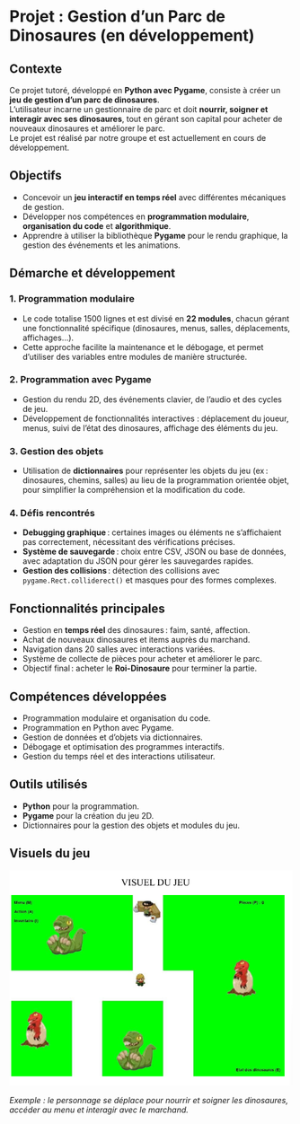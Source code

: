 # Projet : Gestion d’un Parc de Dinosaures (en développement)

## Contexte
Ce projet tutoré, développé en **Python avec Pygame**, consiste à créer un **jeu de gestion d’un parc de dinosaures**.  
L’utilisateur incarne un gestionnaire de parc et doit **nourrir, soigner et interagir avec ses dinosaures**, tout en gérant son capital pour acheter de nouveaux dinosaures et améliorer le parc.  
Le projet est réalisé par notre groupe et est actuellement en cours de développement.

## Objectifs
- Concevoir un **jeu interactif en temps réel** avec différentes mécaniques de gestion.  
- Développer nos compétences en **programmation modulaire**, **organisation du code** et **algorithmique**.  
- Apprendre à utiliser la bibliothèque **Pygame** pour le rendu graphique, la gestion des événements et les animations.

## Démarche et développement

### 1. Programmation modulaire
- Le code totalise 1500 lignes et est divisé en **22 modules**, chacun gérant une fonctionnalité spécifique (dinosaures, menus, salles, déplacements, affichages…).  
- Cette approche facilite la maintenance et le débogage, et permet d’utiliser des variables entre modules de manière structurée.

### 2. Programmation avec Pygame
- Gestion du rendu 2D, des événements clavier, de l’audio et des cycles de jeu.  
- Développement de fonctionnalités interactives : déplacement du joueur, menus, suivi de l’état des dinosaures, affichage des éléments du jeu.

### 3. Gestion des objets
- Utilisation de **dictionnaires** pour représenter les objets du jeu (ex : dinosaures, chemins, salles) au lieu de la programmation orientée objet, pour simplifier la compréhension et la modification du code.

### 4. Défis rencontrés
- **Debugging graphique** : certaines images ou éléments ne s’affichaient pas correctement, nécessitant des vérifications précises.  
- **Système de sauvegarde** : choix entre CSV, JSON ou base de données, avec adaptation du JSON pour gérer les sauvegardes rapides.  
- **Gestion des collisions** : détection des collisions avec `pygame.Rect.colliderect()` et masques pour des formes complexes.

## Fonctionnalités principales
- Gestion en **temps réel** des dinosaures : faim, santé, affection.  
- Achat de nouveaux dinosaures et items auprès du marchand.  
- Navigation dans 20 salles avec interactions variées.  
- Système de collecte de pièces pour acheter et améliorer le parc.  
- Objectif final : acheter le **Roi-Dinosaure** pour terminer la partie.

## Compétences développées
- Programmation modulaire et organisation du code.  
- Programmation en Python avec Pygame.  
- Gestion de données et d’objets via dictionnaires.  
- Débogage et optimisation des programmes interactifs.  
- Gestion du temps réel et des interactions utilisateur.

## Outils utilisés
- **Python** pour la programmation.  
- **Pygame** pour la création du jeu 2D.  
- Dictionnaires pour la gestion des objets et modules du jeu.

## Visuels du jeu

![Visuel du jeu](https://github.com/Noumke/Portfolio-Projets-DataScience/blob/main/Visuel_du_jeu.png)  

*Exemple : le personnage se déplace pour nourrir et soigner les dinosaures, accéder au menu et interagir avec le marchand.*

